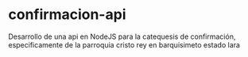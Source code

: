 # confirmacion-api
Desarrollo de una api en NodeJS para la catequesis de confirmación, especificamente de la parroquia cristo rey en barquisimeto estado lara
